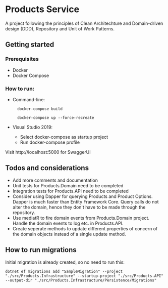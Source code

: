 # Products Service

A project following the principles of Clean Architechture and Domain-driven design (DDD), Repository and Unit of Work Patterns.

## Getting started

### Prerequisites

- Docker
- Docker Compose

### How to run:

- Command-line:
		
        docker-compose build  

        docker-compose up --force-recreate
        
- Visual Studio 2019:
    - Select docker-compose as startup project
    - Run docker-compose profile

Visit http://localhost:5000 for SwaggerUI


## Todos and considerations
* Add more comments and documentation
* Unit tests for Products.Domain need to be completed
* Integration tests for Products.API need to be completed
* Consider using Dapper for querying Products and Product Options. Dapper is much faster than Entity Framework Core. Query calls do not alter the domain, hence they don't have to be made through the repository.
* Use mediatR to fire domain events from Products.Domain project. Handle the domain events to log etc. in Products.API.
* Create seperate methods to update different properties of concern of the domain objects instead of a single update method.


## How to run migrations 
Initial migration is already created, so no need to run this:

    dotnet ef migrations add "SampleMigration" --project "./src/Products.Infrastructure" --startup-project "./src/Products.API" --output-dir "./src/Products.Infrastructure/Persistence/Migrations"

